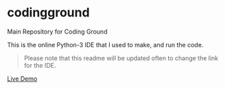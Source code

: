 # codingground
Main Repository for Coding Ground

This is the online Python-3 IDE that I used to make, and run the code.

>Please note that this readme will be updated often to change the link for the IDE.

<a href="http://tpcg.io/t8oky4" target="_blank">Live Demo</a>
